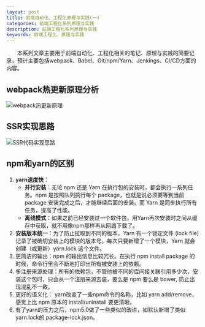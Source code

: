 ```yaml
---
layout: post
title: 前端自动化、工程化原理与实践(一)
categories: 前端工程化系列原理与实践
description: 前端工程化系列原理与实践
keywords: 前端工程化，原理与实践
---
```


&emsp;&emsp;本系列文章主要用于前端自动化、工程化相关的笔记、原理与实践的简要记录，预计主要包括webpack、Babel、Git/npm/Yarn、Jenkings、CI/CD方面的内容。

## webpack热更新原理分析
![webpack热更新原理](https://github.com/king-hcj/king-hcj.github.io/blob/master/images/posts/frontEndEngineering/HMR.jpeg?raw=true)   

## SSR实现思路
![SSR代码实现思路](https://github.com/king-hcj/king-hcj.github.io/blob/master/images/posts/frontEndEngineering/SSR.png?raw=true)   

## npm和yarn的区别
1. **yarn速度快**：
   - **并行安装**：无论 npm 还是 Yarn 在执行包的安装时，都会执行一系列任务。npm 是按照队列执行每个 package，也就是说必须要等到当前 package 安装完成之后，才能继续后面的安装。而 Yarn 是同步执行所有任务，提高了性能。
   - **离线模式**：如果之前已经安装过一个软件包，用Yarn再次安装时之间从缓存中获取，就不用像npm那样再从网络下载了。
2. **安装版本统一**：为了防止拉取到不同的版本，Yarn 有一个锁定文件 (lock file) 记录了被确切安装上的模块的版本号。每次只要新增了一个模块，Yarn 就会创建（或更新）yarn.lock 这个文件。
3. 更简洁的输出：npm 的输出信息比较冗长。在执行 npm install package 的时候，命令行里会不断地打印出所有被安装上的依赖。
4. 多注册来源处理：所有的依赖包，不管他被不同的库间接关联引用多少次，安装这个包时，只会从一个注册来源去装，要么是 npm 要么是 bower, 防止出现混乱不一致。
5. 更好的语义化： yarn改变了一些npm命令的名称，比如 yarn add/remove，感觉上比 npm 原本的 install/uninstall 要更清晰。
6. 有了yarn的压力之后，npm5.0做了一些类似的改进，如默认新增了类似yarn.lock的 package-lock.json。


